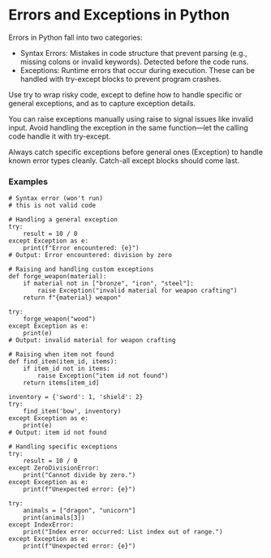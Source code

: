 # Errors and Exceptions in Python

Errors in Python fall into two categories:

- Syntax Errors: Mistakes in code structure that prevent parsing (e.g., missing colons or invalid keywords). Detected before the code runs.
- Exceptions: Runtime errors that occur during execution. These can be handled with try-except blocks to prevent program crashes.

Use try to wrap risky code, except to define how to handle specific or general exceptions, and as to capture exception details.

You can raise exceptions manually using raise to signal issues like invalid input. Avoid handling the exception in the same function—let the calling code handle it with try-except.

Always catch specific exceptions before general ones (Exception) to handle known error types cleanly. Catch-all except blocks should come last.

### Examples

    # Syntax error (won't run)
    # this is not valid code

    # Handling a general exception
    try:
        result = 10 / 0
    except Exception as e:
        print(f"Error encountered: {e}")
    # Output: Error encountered: division by zero

    # Raising and handling custom exceptions
    def forge_weapon(material):
        if material not in ["bronze", "iron", "steel"]:
            raise Exception("invalid material for weapon crafting")
        return f"{material} weapon"

    try:
        forge_weapon("wood")
    except Exception as e:
        print(e)
    # Output: invalid material for weapon crafting

    # Raising when item not found
    def find_item(item_id, items):
        if item_id not in items:
            raise Exception("item id not found")
        return items[item_id]

    inventory = {'sword': 1, 'shield': 2}
    try:  
        find_item('bow', inventory)
    except Exception as e:
        print(e)
    # Output: item id not found

    # Handling specific exceptions
    try:
        result = 10 / 0
    except ZeroDivisionError:
        print("Cannot divide by zero.")
    except Exception as e:
        print(f"Unexpected error: {e}")

    try:
        animals = ["dragon", "unicorn"]
        print(animals[3])
    except IndexError:
        print("Index error occurred: List index out of range.")
    except Exception as e:
        print(f"Unexpected error: {e}")
        
